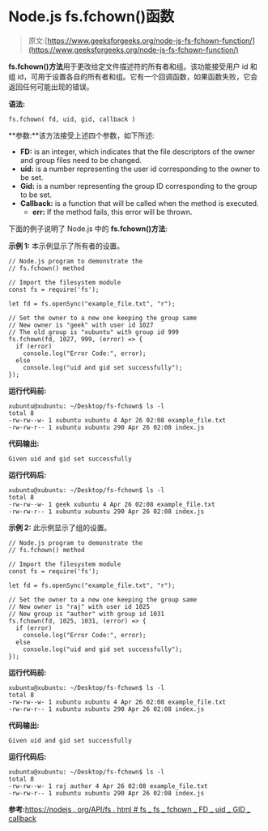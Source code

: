 # Node.js fs.fchown()函数

> 原文:[https://www.geeksforgeeks.org/node-js-fs-fchown-function/](https://www.geeksforgeeks.org/node-js-fs-fchown-function/)

**fs.fchown()方法**用于更改给定文件描述符的所有者和组。该功能接受用户 id 和组 id，可用于设置各自的所有者和组。它有一个回调函数，如果函数失败，它会返回任何可能出现的错误。

**语法:**

```
fs.fchown( fd, uid, gid, callback )
```

**参数:**该方法接受上述四个参数，如下所述:

*   **FD:** is an integer, which indicates that the file descriptors of the owner and group files need to be changed.
*   **uid:** is a number representing the user id corresponding to the owner to be set.
*   **Gid:** is a number representing the group ID corresponding to the group to be set.
*   **Callback:** is a function that will be called when the method is executed.
    *   **err:** If the method fails, this error will be thrown.

下面的例子说明了 Node.js 中的 **fs.fchown()方法**:

**示例 1:** 本示例显示了所有者的设置。

```
// Node.js program to demonstrate the
// fs.fchown() method

// Import the filesystem module
const fs = require('fs');

let fd = fs.openSync("example_file.txt", "r");

// Set the owner to a new one keeping the group same
// New owner is "geek" with user id 1027
// The old group is "xubuntu" with group id 999
fs.fchown(fd, 1027, 999, (error) => {
  if (error)
    console.log("Error Code:", error);
  else
    console.log("uid and gid set successfully");
});
```

**运行代码前:**

```
xubuntu@xubuntu: ~/Desktop/fs-fchown$ ls -l
total 8
-rw-rw--w- 1 xubuntu xubuntu 4 Apr 26 02:08 example_file.txt
-rw-rw-r-- 1 xubuntu xubuntu 290 Apr 26 02:08 index.js

```

**代码输出:**

```
Given uid and gid set successfully

```

**运行代码后:**

```
xubuntu@xubuntu: ~/Desktop/fs-fchown$ ls -l
total 8
-rw-rw--w- 1 geek xubuntu 4 Apr 26 02:08 example_file.txt
-rw-rw-r-- 1 xubuntu xubuntu 290 Apr 26 02:08 index.js

```

**示例 2:** 此示例显示了组的设置。

```
// Node.js program to demonstrate the
// fs.fchown() method

// Import the filesystem module
const fs = require('fs');

let fd = fs.openSync("example_file.txt", "r");

// Set the owner to a new one keeping the group same
// New owner is "raj" with user id 1025
// New group is "author" with group id 1031
fs.fchown(fd, 1025, 1031, (error) => {
  if (error)
    console.log("Error Code:", error);
  else
    console.log("uid and gid set successfully");
});
```

**运行代码前:**

```
xubuntu@xubuntu: ~/Desktop/fs-fchown$ ls -l
total 8
-rw-rw--w- 1 xubuntu xubuntu 4 Apr 26 02:08 example_file.txt
-rw-rw-r-- 1 xubuntu xubuntu 290 Apr 26 02:08 index.js

```

**代码输出:**

```
Given uid and gid set successfully

```

**运行代码后:**

```
xubuntu@xubuntu: ~/Desktop/fs-fchown$ ls -l
total 8
-rw-rw--w- 1 raj author 4 Apr 26 02:08 example_file.txt
-rw-rw-r-- 1 xubuntu xubuntu 290 Apr 26 02:08 index.js

```

**参考:**[https://nodejs . org/API/fs . html # fs _ fs _ fchown _ FD _ uid _ GID _ callback](https://nodejs.org/api/fs.html#fs_fs_fchown_fd_uid_gid_callback)